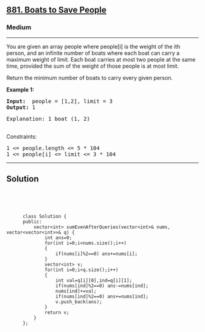 
<h2><a href="https://leetcode.com/problems/boats-to-save-people/">881. Boats to Save People</a></h2>
<h3>Medium</h3>
<hr>
<div><p>
You are given an array people where people[i] is the weight of the ith person, and an infinite number of boats where each boat can carry a maximum weight of limit. Each boat carries at most two people at the same time, provided the sum of the weight of those people is at most limit.

Return the minimum number of boats to carry every given person.
</p>


<p><strong>Example 1:</strong></p>
<pre><strong>Input:</strong>  people = [1,2], limit = 3
<strong>Output:</strong> 1
</pre>
<pre>
Explanation: 1 boat (1, 2)
  </pre>
  

Constraints:
<pre>
1 <= people.length <= 5 * 104
1 <= people[i] <= limit <= 3 * 104
</pre>
<hr>
 <h2><strong><b>Solution</b></strong></h2>
 <br>
 <pre>
 
          class Solution {
          public:
              vector<int> sumEvenAfterQueries(vector<int>& nums, vector<vector<int>>& q) {
                  int ans=0;
                  for(int i=0;i<nums.size();i++)
                  {
                      if(nums[i]%2==0) ans+=nums[i];
                  }
                  vector<int> v;
                  for(int i=0;i<q.size();i++)
                  {
                      int val=q[i][0],ind=q[i][1];
                      if(nums[ind]%2==0) ans-=nums[ind];
                      nums[ind]+=val;
                      if(nums[ind]%2==0) ans+=nums[ind];
                      v.push_back(ans);
                  }
                  return v;
              }
          };
          
 </pre>

